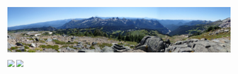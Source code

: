 ![banner with view from Mt. Rainier](https://github.com/ConWulf/ConWulf/raw/main/mt-rainier-pano.jpg)
  
  <img src="https://github-readme-stats.vercel.app/api?username=ConWulf&show_icons=true&theme=tokyonight&line_height=48" />
   <img width="37.2%" src="https://github-readme-stats.vercel.app/api/top-langs/?username=ConWulf&count_private=true&theme=tokyonight">





<!--
- 🔭 I’m currently working on ...
- 🌱 I’m currently learning ...
- 👯 I’m looking to collaborate on ...
- 🤔 I’m looking for help with ...
- 💬 Ask me about ...
- 📫 How to reach me: ...
- 😄 Pronouns: ...
- ⚡ Fun fact: ...
-->
